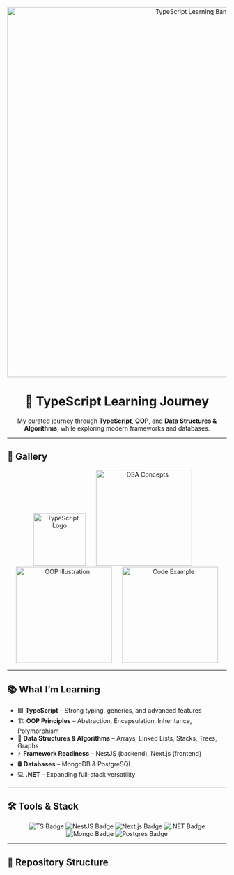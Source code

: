 <!-- Banner -->
<p align="center">
  <img src="assets/banner.png" alt="TypeScript Learning Banner" width="850">
</p>

<h1 align="center">🚀 TypeScript Learning Journey</h1>
<p align="center">
  My curated journey through <strong>TypeScript</strong>, <strong>OOP</strong>, and <strong>Data Structures & Algorithms</strong>, while exploring modern frameworks and databases.
</p>

---

## 📸 Gallery
<p align="center">
  <img src="assets/ts-logo.png" alt="TypeScript Logo" width="120" style="margin-right:20px;">
  <img src="assets/dsa.png" alt="DSA Concepts" width="220" style="margin-right:20px;">
  <img src="assets/oop.png" alt="OOP Illustration" width="220" style="margin-right:20px;">
  <img src="assets/code-snippet.png" alt="Code Example" width="220">
</p>

---

## 📚 What I’m Learning
- 🟦 **TypeScript** – Strong typing, generics, and advanced features  
- 🏗 **OOP Principles** – Abstraction, Encapsulation, Inheritance, Polymorphism  
- 🔗 **Data Structures & Algorithms** – Arrays, Linked Lists, Stacks, Trees, Graphs  
- ⚡ **Framework Readiness** – NestJS (backend), Next.js (frontend)  
- 🛢 **Databases** – MongoDB & PostgreSQL  
- 💻 **.NET** – Expanding full-stack versatility  

---

## 🛠 Tools & Stack
<p align="center">
  <img src="https://img.shields.io/badge/TypeScript-3178C6?logo=typescript&logoColor=white" alt="TS Badge">
  <img src="https://img.shields.io/badge/NestJS-E0234E?logo=nestjs&logoColor=white" alt="NestJS Badge">
  <img src="https://img.shields.io/badge/Next.js-000000?logo=next.js&logoColor=white" alt="Next.js Badge">
  <img src="https://img.shields.io/badge/.NET-512BD4?logo=dotnet&logoColor=white" alt=".NET Badge">
  <img src="https://img.shields.io/badge/MongoDB-47A248?logo=mongodb&logoColor=white" alt="Mongo Badge">
  <img src="https://img.shields.io/badge/PostgreSQL-336791?logo=postgresql&logoColor=white" alt="Postgres Badge">
</p>

---

## 📂 Repository Structure

